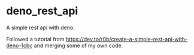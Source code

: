 # deno_rest_api
A simple rest api with deno.

Followed a tutorial from https://dev.to/r0b/create-a-simple-rest-api-with-deno-1cbc and merging some of my own code.
